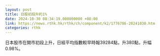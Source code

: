 ```yaml
---
layout: post
title: 日股初段升約1%
date: 2024-10-30 08:34:19.000000000 +08:00
link: https://news.rthk.hk/rthk/ch/component/k2/1776786-20241030.htm
categories: rthk
---
```


日本股市在開市初段上升，日經平均指數較早時報39284點，升380點，升幅0.98%。
